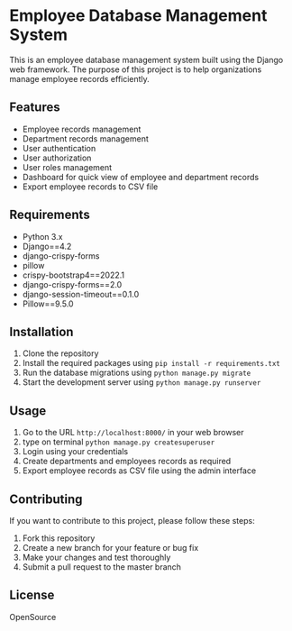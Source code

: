 # Employee Database Management System

This is an employee database management system built using the Django web framework. The purpose of this project is to help organizations manage employee records efficiently.

## Features

- Employee records management
- Department records management
- User authentication
- User authorization
- User roles management
- Dashboard for quick view of employee and department records
- Export employee records to CSV file

## Requirements

- Python 3.x
- Django==4.2
- django-crispy-forms
- pillow
- crispy-bootstrap4==2022.1
- django-crispy-forms==2.0
- django-session-timeout==0.1.0
- Pillow==9.5.0

## Installation

1. Clone the repository
2. Install the required packages using `pip install -r requirements.txt`
3. Run the database migrations using `python manage.py migrate`
4. Start the development server using `python manage.py runserver`

## Usage

1. Go to the URL `http://localhost:8000/` in your web browser
2. type on terminal `python manage.py createsuperuser`
3. Login using your credentials
4. Create departments and employees records as required
5. Export employee records as CSV file using the admin interface

## Contributing

If you want to contribute to this project, please follow these steps:

1. Fork this repository
2. Create a new branch for your feature or bug fix
3. Make your changes and test thoroughly
4. Submit a pull request to the master branch

## License

OpenSource
